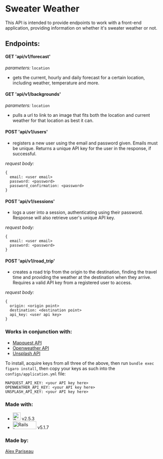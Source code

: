 # Sweater Weather

This API is intended to provide endpoints to work with a front-end application, providing information on whether it's sweater weather or not. 

## Endpoints:
#### GET 'api/v1/forecast'
*parameters:* ```location``` 

- gets the current, hourly and daily forecast for a certain location, including weather, temperature and more.

#### GET 'api/v1/backgrounds'
*parameters:* ```location``` 

- pulls a url to link to an image that fits both the location and current weather for that location as best it can.

#### POST 'api/v1/users' 
- registers a new user using the email and password given. Emails must be unique. Returns a unique API key for the user in the response, if successful.

*request body:*
```
{ 
  email: <user email>
  password: <password>
  password_confirmation: <password> 
}
```

#### POST 'api/v1/sessions' 
- logs a user into a session, authenticating using their password. Response will also retrieve user's unique API key.

*request body:*
```
{ 
  email: <user email>
  password: <password>
}
```

#### POST 'api/v1/road_trip' 
- creates a road trip from the origin to the destination, finding the travel time and providing the weather at the destination when they arrive. Requires a valid API key from a registered user to access.

*request body:*
```
{ 
  origin: <origin point>
  destination: <destination point>
  api_key: <user api key> 
}
```

### Works in conjunction with:
- [Mapquest API](https://developer.mapquest.com/documentation/)
- [Openweather API](https://openweathermap.org/api/one-call-api)
- [Unsplash API](https://unsplash.com/developers)

To install, acquire keys from all three of the above, then run ```bundle exec figaro install```, then copy your keys as such into the ```configs/application.yml``` file:

```
MAPQUEST_API_KEY: <your API key here>
OPENWEATHER_API_KEY: <your API key here>
UNSPLASH_API_KEY: <your API key here>
```

### Made with:
- <img src="https://upload.wikimedia.org/wikipedia/commons/thumb/7/73/Ruby_logo.svg/200px-Ruby_logo.svg.png" alt="Ruby Logo" width="25" height="25"/> v2.5.3
- <img src="https://upload.wikimedia.org/wikipedia/commons/thumb/6/62/Ruby_On_Rails_Logo.svg/200px-Ruby_On_Rails_Logo.svg.png" alt="Rails Logo" width="75" height="25" /> v5.1.7


### Made by:
[Alex Pariseau](https://github.com/arpariseau/)
